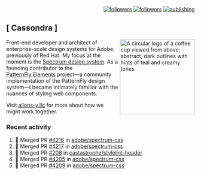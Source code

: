 <p align="right"><a rel="me" href="https://front-end.social/@castastrophe">
    <img alt="followers" title="Follow me on Mastodon" src="https://img.shields.io/mastodon/follow/109297102751309835?domain=https%3A%2F%2Ffront-end.social&label=Follow&logo=mastodon&logoColor=white&style=for-the-badge&labelColor=008080&color=006969"/></a>
  <a href="https://codepen.io/castastrophe/">
    <img alt="followers" title="Follow me on CodePen" src="https://img.shields.io/badge/23-1?color=640464&labelColor=7c007c&style=for-the-badge&logo=codepen&label=Follow"/></a>
<a href="https://castastrophe.medium.com/">
    <img alt="publishing" title="View articles on Medium" src="https://img.shields.io/badge/107-1?color=666&labelColor=444&label=subscribe&logo=medium&logoColor=white&style=for-the-badge"/></a>
</p>

## [&nbsp;Cassondra&nbsp;]

<img align="right" src="https://github-production-user-asset-6210df.s3.amazonaws.com/1840295/253016758-ba468774-1cd3-42c2-8f43-947b5eeb5edf.png" height="200" alt="A circular logo of a coffee cup viewed from above; abstract, dark outlines with hints of teal and creamy tones">

Front-end developer and architect of enterprise-scale design systems for Adobe; previously of Red Hat. My focus at the moment is the [Spectrum design system](https://github.com/adobe/spectrum-css). As a founding contributor to the [PatternFly&nbsp;Elements](https://github.com/patternfly/patternfly-elements) project&mdash;a community implementation of the PatternFly design system&mdash;I became intimately familiar with the nuances of styling web components.

Visit [allons-y.llc](http://allons-y.llc/) for more about how we might work together.

### Recent activity

<!--START_SECTION:activity-->
1. 🎉 Merged PR [#4216](https://github.com/adobe/spectrum-css/pull/4216) in [adobe/spectrum-css](https://github.com/adobe/spectrum-css)
2. 🎉 Merged PR [#4217](https://github.com/adobe/spectrum-css/pull/4217) in [adobe/spectrum-css](https://github.com/adobe/spectrum-css)
3. 🎉 Merged PR [#208](https://github.com/castastrophe/stylelint-header/pull/208) in [castastrophe/stylelint-header](https://github.com/castastrophe/stylelint-header)
4. 🎉 Merged PR [#4205](https://github.com/adobe/spectrum-css/pull/4205) in [adobe/spectrum-css](https://github.com/adobe/spectrum-css)
5. 🎉 Merged PR [#4209](https://github.com/adobe/spectrum-css/pull/4209) in [adobe/spectrum-css](https://github.com/adobe/spectrum-css)
<!--END_SECTION:activity-->
